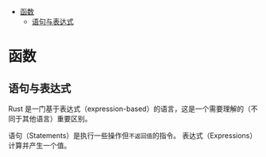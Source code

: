 <!--
 * @Author: tangdaoyong
 * @Date: 2021-09-13 22:28:07
 * @LastEditors: tangdaoyong
 * @LastEditTime: 2021-09-13 22:33:52
 * @Description: 函数
-->
<!-- TOC -->

- [函数](#函数)
    - [语句与表达式](#语句与表达式)

<!-- /TOC -->
# 函数

## 语句与表达式

Rust 是一门基于表达式（expression-based）的语言，这是一个需要理解的（不同于其他语言）重要区别。

语句（Statements）是执行一些操作但`不返回值`的指令。
表达式（Expressions）计算并产生一个值。
